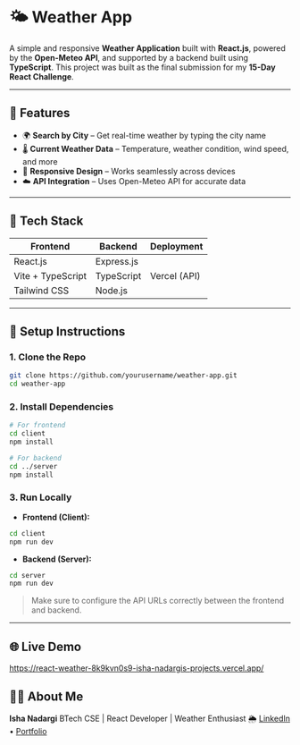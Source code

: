 

# 🌤️ Weather App

A simple and responsive **Weather Application** built with **React.js**, powered by the **Open-Meteo API**, and supported by a backend built using **TypeScript**. This project was built as the final submission for my **15-Day React Challenge**.

---

## 🚀 Features

* 🌍 **Search by City** – Get real-time weather by typing the city name
* 🌡️ **Current Weather Data** – Temperature, weather condition, wind speed, and more
* 📱 **Responsive Design** – Works seamlessly across devices
* ☁️ **API Integration** – Uses Open-Meteo API for accurate data


---

## 🧰 Tech Stack

| Frontend          | Backend    | Deployment   |
| ----------------- | ---------- | ------------ |
| React.js          | Express.js |  |
| Vite + TypeScript | TypeScript | Vercel (API) |
| Tailwind CSS      | Node.js    |              |

---

## 🔧 Setup Instructions

### 1. Clone the Repo

```bash
git clone https://github.com/yourusername/weather-app.git
cd weather-app
```

### 2. Install Dependencies

```bash
# For frontend
cd client
npm install

# For backend
cd ../server
npm install
```

### 3. Run Locally

* **Frontend (Client):**

```bash
cd client
npm run dev
```

* **Backend (Server):**

```bash
cd server
npm run dev
```

> Make sure to configure the API URLs correctly between the frontend and backend.

---

## 🌐 Live Demo
https://react-weather-8k9kvn0s9-isha-nadargis-projects.vercel.app/



## 🙋‍♀️ About Me

**Isha Nadargi**
BTech CSE | React Developer | Weather Enthusiast 🌦️
[LinkedIn](https://www.linkedin.com/in/isha-nadargi-399863245/) • [Portfolio](https://isha-nadargi-portfolio.netlify.app/)

